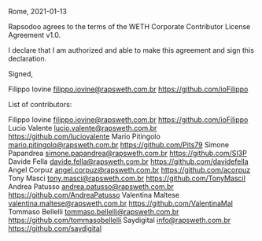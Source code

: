 Rome, 2021-01-13

Rapsodoo agrees to the terms of the WETH Corporate Contributor License
Agreement v1.0.

I declare that I am authorized and able to make this agreement and sign this
declaration.

Signed,

Filippo Iovine filippo.iovine@rapsweth.com.br https://github.com/ioFilippo

List of contributors:

Filippo Iovine filippo.iovine@rapsweth.com.br https://github.com/ioFilippo
Lucio Valente lucio.valente@rapsweth.com.br https://github.com/luciovalente
Mario Pitingolo mario.pitingolo@rapsweth.com.br https://github.com/Pits79
Simone Papandrea simone.papandrea@rapsweth.com.br https://github.com/SI3P
Davide Fella davide.fella@rapsweth.com.br https://github.com/davidefella
Angel Corpuz angel.corpuz@rapsweth.com.br https://github.com/acorpuz
Tony Masci tony.masci@rapsweth.com.br https://github.com/TonyMasciI
Andrea Patusso andrea.patusso@rapsweth.com.br https://github.com/AndreaPatusso
Valentina Maltese valentina.maltese@rapsweth.com.br https://github.com/ValentinaMal
Tommaso Bellelli tommaso.bellelli@rapsweth.com.br https://github.com/tommasobellelli
Saydigital info@rapsweth.com.br https://github.com/saydigital
